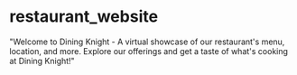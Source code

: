 # restaurant_website
"Welcome to Dining Knight - A virtual showcase of our restaurant's menu, location, and more. Explore our offerings and get a taste of what's cooking at Dining Knight!"
